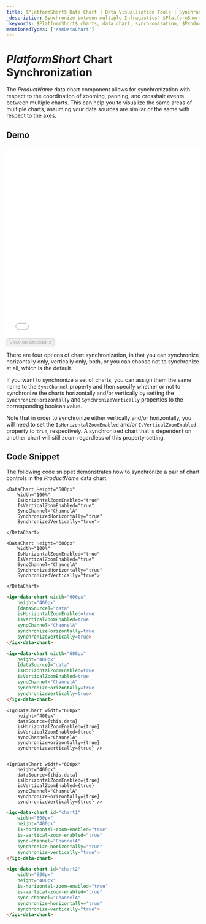 ```yaml
---
title: $PlatformShort$ Data Chart | Data Visualization Tools | Synchronization | Infragistics
_description: Synchronize between multiple Infragistics' $PlatformShort$ charts controls including zooming, panning and crosshair events. Learn about our $ProductName$ graph synchronization capabilies!
_keywords: $PlatformShort$ charts, data chart, synchronization, $ProductName$, Infragistics
mentionedTypes: ['XamDataChart']
---
```

# $PlatformShort$ Chart Synchronization

The $ProductName$ data chart component allows for synchronization with respect to the coordination of zooming, panning, and crosshair events between multiple charts. This can help you to visualize the same areas of multiple charts, assuming your data sources are similar or the same with respect to the axes.

## Demo

<div class="sample-container loading" style="height: 500px">
    <iframe id="data-chart-chart-synchronization-iframe" src='{environment:dvDemosBaseUrl}/charts/data-chart-chart-synchronization' width="100%" height="100%" seamless frameBorder="0" onload="onXPlatSampleIframeContentLoaded(this);"></iframe>
</div>
<div>
    <button data-localize="stackblitz" disabled class="stackblitz-btn" data-iframe-id="data-chart-chart-synchronization-iframe" data-demos-base-url="{environment:dvDemosBaseUrl}">View on StackBlitz
    </button>
<sample-button src="charts/data-chart/chart-synchronization"></sample-button>

</div>

<div class="divider--half"></div>

There are four options of chart synchronization, in that you can synchronize horizontally only, vertically only, both, or you can choose not to synchronize at all, which is the default.

If you want to synchronize a set of charts, you can assign them the same name to the `SyncChannel` property and then specify whether or not to synchronize the charts horizontally and/or vertically by setting the `SynchronizeHorizontally` and `SynchronizeVertically` properties to the corresponding boolean value.

Note that in order to synchronize either vertically and/or horizontally, you will need to set the `IsHorizontalZoomEnabled` and/or `IsVerticalZoomEnabled` property to `true`, respectively. A synchronized chart that is dependent on another chart will still zoom regardless of this property setting.

## Code Snippet

The following code snippet demonstrates how to synchronize a pair of chart controls in the $ProductName$ data chart:

```razor
<DataChart Height="600px" 
    Width="100%"
    IsHorizontalZoomEnabled="true"
    IsVerticalZoomEnabled="true"
    SyncChannel="ChannelA"
    SynchronizedHorizontally="true"
    SynchronizedVertically="true">

</DataChart>

<DataChart Height="600px" 
    Width="100%"
    IsHorizontalZoomEnabled="true"
    IsVerticalZoomEnabled="true"
    SyncChannel="ChannelA"
    SynchronizedHorizontally="true"
    SynchronizedVertically="true">

</DataChart>
```

```html
<igx-data-chart width="600px"
    height="400px"
    [dataSource]="data"
    isHorizontalZoomEnabled=true
    isVerticalZoomEnabled=true
    syncChannel="ChannelA"
    synchronizeHorizontally=true
    synchronizeVertically=true>
</igx-data-chart>

<igx-data-chart width="600px"
    height="400px"
    [dataSource]="data"
    isHorizontalZoomEnabled=true
    isVerticalZoomEnabled=true
    syncChannel="ChannelA"
    synchronizeHorizontally=true
    synchronizeVertically=true>
</igx-data-chart>
```

```tsx
<IgrDataChart width="600px"
    height="400px"
    dataSource={this.data}
    isHorizontalZoomEnabled={true}
    isVerticalZoomEnabled={true}
    syncChannel="ChannelA"
    synchronizeHorizontally={true}
    synchronizeVertically={true} />


<IgrDataChart width="600px"
    height="400px"
    dataSource={this.data}
    isHorizontalZoomEnabled={true}
    isVerticalZoomEnabled={true}
    syncChannel="ChannelA"
    synchronizeHorizontally={true}
    synchronizeVertically={true} />
```

```html
<igc-data-chart id="chart1"
    width="600px"
    height="400px"
    is-horizontal-zoom-enabled="true"
    is-vertical-zoom-enabled="true"
    sync-channel="ChannelA"
    synchronize-horizontally="true"
    synchronize-vertically="true">
</igc-data-chart>

<igc-data-chart id="chart2"
    width="600px"
    height="400px"
    is-horizontal-zoom-enabled="true"
    is-vertical-zoom-enabled="true"
    sync-channel="ChannelA"
    synchronize-horizontally="true"
    synchronize-vertically="true">
</igc-data-chart>
```

